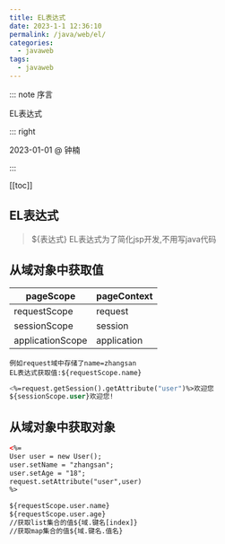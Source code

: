 ```yaml
---
title: EL表达式
date: 2023-1-1 12:36:10
permalink: /java/web/el/
categories:
  - javaweb
tags:
  - javaweb
---
```


::: note 序言

EL表达式

::: right

2023-01-01 @ 钟楠

::: 

[[toc]]

## EL表达式

> ${表达式} EL表达式为了简化jsp开发,不用写java代码

## 从域对象中获取值

| pageScope        | pageContext |
| ---------------- | ----------- |
| requestScope     | request     |
| sessionScope     | session     |
| applicationScope | application |

```
例如request域中存储了name=zhangsan
EL表达式获取值:${requestScope.name}
```

```el
<%=request.getSession().getAttribute("user")%>欢迎您
${sessionScope.user}欢迎您!
```

## 从域对象中获取对象

```html
<%=
User user = new User();
user.setName = "zhangsan";
user.setAge = "18";
request.setAttribute("user",user)
%>

${requestScope.user.name}
${requestScope.user.age}
//获取list集合的值${域.键名[index]}
//获取map集合的值${域.键名.值名}
```
